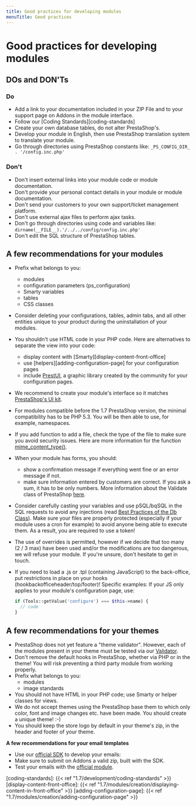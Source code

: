 ```yaml
---
title: Good practices for developing modules
menuTitle: Good practices
---
```


# Good practices for developing modules

## DOs and DON'Ts

### Do

- Add a link to your documentation included in your ZIP File and to your support page on Addons in the module interface.
- Follow our [Coding Standards][coding-standards]
- Create your own database tables, do not alter PrestaShop's.
- Develop your module in English, then use PrestaShop translation system to translate your module.
- Go through directories using PrestaShop constants like: `_PS_CONFIG_DIR_ . '/config.inc.php'`

### Don't

- Don't insert external links into your module code or module documentation.
- Don't provide your personal contact details in your module or module documentation.
- Don't send your customers to your own support/ticket management platform.
- Don't use external ajax files to perform ajax tasks.
- Don't go through directories using code and variables like: `dirname(__FILE__).'/../../config/config.inc.php'`
- Don't edit the SQL structure of PrestaShop tables.

## A few recommendations for your modules

- Prefix what belongs to you:
  - modules
  - configuration parameters (ps_configuration)
  - Smarty variables
  - tables
  - CSS classes
  
- Consider deleting your configurations, tables, admin tabs, and all other entities unique to your product during the uninstallation of your modules.

- You shouldn't use HTML code in your PHP code. Here are alternatives to separate the view into your code:
  - display content with [Smarty][display-content-front-office]
  - use [helpers][adding-configuration-page] for your configuration pages
  - include [PrestUI](https://github.com/Scritik/prestui), a graphic library created by the community for your configuration pages.

- We recommend to create your module's interface so it matches [PrestaShop's UI kit](http://build.prestashop.com/prestashop-ui-kit/).

- For modules compatible before the 1.7 PrestaShop version, the minimal compatibility has to be PHP 5.3. You will be then able to use, for example, namespaces.

- If you add function to add a file, check the type of the file to make sure you avoid security issues. Here are more information for the function [mime_content_type()](https://php.net/manual/en/function.mime-content-type.php).

- When your module has forms, you should:
  - show a confirmation message if everything went fine or an error message if not.
  - make sure information entered by customers are correct. If you ask a sum, it has to be only numbers. More information about the Validate class of PrestaShop [here](https://github.com/PrestaShop/PrestaShop/blob/develop/classes/Validate.php).

- Consider carefully casting your variables and use pSQL/bqSQL in the SQL requests to avoid any injections (read [Best Practices of the Db Class](http://doc.prestashop.com/display/PS16/Best+Practices+of+the+Db+Class)). Make sure your files are properly protected (especially if your module uses a cron for example) to avoid anyone being able to execute them. As a result, you are required to use a token!

- The use of overrides is permitted, however if we decide that too many (2 / 3 max) have been used and/or the modifications are too dangerous, we will refuse your module. If you're unsure, don't hesitate to get in touch.

- If you need to load a .js or .tpl (containing JavaScript) to the back-office, put restrictions in place on your hooks (hookbackofficeheader/top/footer)! Specific examples: If your JS only applies to your module's configuration page, use:  
  
  ```php
  if (Tools::getValue('configure') === $this->name) {
    // code
  }
  ```

## A few recommendations for your themes

- PrestaShop does not yet feature a "theme validator". However, each of the modules present in your theme must be tested via our [Validator](https://validator.prestashop.com).
- Don't remove the default hooks in PrestaShop, whether via PHP or in the theme! You will risk preventing a third party module from working properly.
- Prefix what belongs to you:
  - modules
  - image standards
- You should not have HTML in your PHP code; use Smarty or helper classes for views.
- We do not accept themes using the PrestaShop base them to which only color, font and image changes etc. have been made. You should create a unique theme!  :-)
- You should keep the store logo by default in your theme's zip, in the header and footer of your theme.

**A few recommendations for your email templates**

- Use our [official SDK](https://github.com/PrestaShop/email-templates-sdk) to develop your emails: 
- Make sure to submit on Addons a valid zip, built with the SDK.
- Test your emails with the [official module](https://github.com/PrestaShop/email-templates-sdk).

[coding-standards]: {{< ref "1.7/development/coding-standards" >}}
[display-content-front-office]: {{< ref "1.7/modules/creation/displaying-content-in-front-office" >}}
[adding-configuration-page]: {{< ref "1.7/modules/creation/adding-configuration-page" >}}
